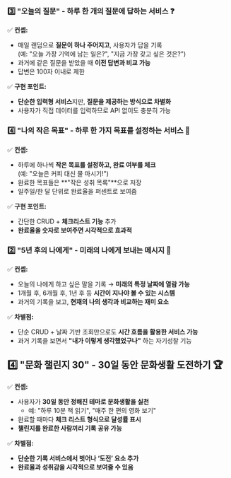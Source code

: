 
### **3️⃣ "오늘의 질문" - 하루 한 개의 질문에 답하는 서비스 ❓**

✅ **컨셉:**

- 매일 랜덤으로 **질문이 하나 주어지고**, 사용자가 답을 기록  
    (예: "오늘 가장 기억에 남는 일은?", "지금 가장 갖고 싶은 것은?")
- 과거에 같은 질문을 받았을 때 **이전 답변과 비교 가능**
- 답변은 100자 이내로 제한

✅ **구현 포인트:**

- **단순한 입력형 서비스**지만, **질문을 제공하는 방식으로 차별화**
- 사용자가 직접 데이터를 입력하므로 API 없이도 충분히 가능



### **4️⃣ "나의 작은 목표" - 하루 한 가지 목표를 설정하는 서비스 🎯**

✅ **컨셉:**

- 하루에 하나씩 **작은 목표를 설정하고, 완료 여부를 체크**  
    (예: "오늘은 커피 대신 물 마시기!")
- 완료한 목표들은 **"작은 성취 목록"**으로 저장
- 일주일/한 달 단위로 완료율을 퍼센트로 보여줌

✅ **구현 포인트:**

- 간단한 CRUD + **체크리스트 기능** 추가
- **완료율을 숫자로 보여주면 시각적으로 효과적**



### **2️⃣ "5년 후의 나에게" - 미래의 나에게 보내는 메시지 📩**

✅ **컨셉:**

- 오늘의 나에게 하고 싶은 말을 기록 → **미래의 특정 날짜에 열람 가능**
- 1개월 후, 6개월 후, 1년 후 등 **시간이 지나야 볼 수 있는 시스템**
- 과거의 기록을 보고, **현재의 나의 생각과 비교하는 재미 요소**

✅ **차별점:**

- 단순 CRUD + 날짜 기반 조회만으로도 **시간 흐름을 활용한 서비스 가능**
- 과거 기록을 보면서 **"내가 이렇게 생각했었구나"** 하는 자기성찰 기능



## **4️⃣ "문화 챌린지 30" - 30일 동안 문화생활 도전하기 🏆**

✅ **컨셉:**

- 사용자가 **30일 동안 정해진 테마로 문화생활을 실천**
    - 예: "하루 10분 책 읽기", "매주 한 편의 영화 보기"
- 완료할 때마다 **체크 리스트 형식으로 달성률 표시**
- **챌린지를 완료한 사람끼리 기록 공유 가능**

✅ **차별점:**

- **단순한 기록 서비스에서 벗어나 ‘도전’ 요소 추가**
- **완료율과 성취감을 시각적으로 보여줄 수 있음**





